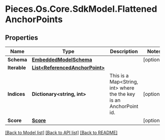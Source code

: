 # Pieces.Os.Core.SdkModel.FlattenedAnchorPoints

## Properties

Name | Type | Description | Notes
------------ | ------------- | ------------- | -------------
**Schema** | [**EmbeddedModelSchema**](EmbeddedModelSchema.md) |  | [optional] 
**Iterable** | [**List&lt;ReferencedAnchorPoint&gt;**](ReferencedAnchorPoint.md) |  | 
**Indices** | **Dictionary&lt;string, int&gt;** | This is a Map&lt;String, int&gt; where the the key is an AnchorPoint id. | [optional] 
**Score** | [**Score**](Score.md) |  | [optional] 

[[Back to Model list]](../README.md#documentation-for-models) [[Back to API list]](../README.md#documentation-for-api-endpoints) [[Back to README]](../README.md)

